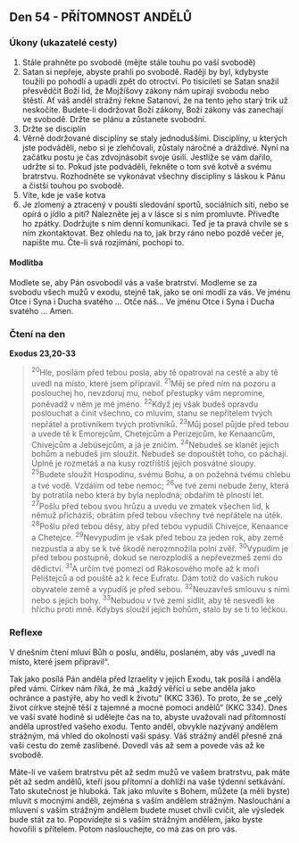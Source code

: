 ## Den 54 - PŘÍTOMNOST ANDĚLŮ

### Úkony (ukazatelé cesty)

1. Stále prahněte po svobodě (mějte stále touhu po vaší svobodě)
1. Satan si nepřeje, abyste prahli po svobodě. Raději by byl, kdybyste toužili po pohodlí a upadli zpět do otroctví. Po tisíciletí se Satan snažil přesvědčit Boží lid, že Mojžíšovy zákony nám upírají svobodu nebo štěstí. Ať váš anděl strážný řekne Satanovi, že na tento jeho starý trik už neskočíte. Budete-li dodržovat Boží zákony, Boží zákony vás zanechají ve svobodě. Držte se plánu a zůstanete svobodní.
1. Držte se disciplín
1. Věrně dodržované disciplíny se staly jednoduššími. Disciplíny, u kterých jste podváděli, nebo si je zlehčovali, zůstaly náročné a dráždivé. Nyní na začátku postu je čas zdvojnásobit svoje úsilí. Jestliže se vám dařilo, udržte si to. Pokud jste podváděli, řekněte o tom své kotvě a svému bratrstvu. Rozhodněte se vykonávat všechny disciplíny s láskou k Pánu a čistší touhou po svobodě.
1. Víte, kde je vaše kotva
1. Je zlomený a ztracený v poušti sledování sportů, sociálních sítí, nebo se opírá o jídlo a pití? Nalezněte jej a v lásce si s ním promluvte. Přiveďte ho zpátky. Dodržujte s ním denní komunikaci. Teď je ta pravá chvíle se s ním zkontaktovat. Bez ohledu na to, jak brzy ráno nebo pozdě večer je, napište mu. Čte-li svá rozjímání, pochopí to.

#### Modlitba

Modlete se, aby Pán osvobodil vás a vaše bratrství.
Modleme se za svobodu všech mužů v exodu, stejně tak, jako se oni modlí za vás.
Ve jménu Otce i Syna i Ducha svatého … Otče náš… Ve jménu Otce i Syna i Ducha svatého … Amen.

### Čtení na den

**Exodus 23,20-33**

> <sup>20</sup>Hle, posílám před tebou posla, aby tě opatroval na cestě a aby tě uvedl na místo, které jsem připravil.
> <sup>21</sup>Měj se před ním na pozoru a poslouchej ho, nevzdoruj mu, neboť přestupky vám nepromine, poněvadž v něm je mé jméno.
> <sup>22</sup>Když jej však budeš opravdu poslouchat a činit všechno, co mluvím, stanu se nepřítelem tvých nepřátel a protivníkem tvých protivníků.
> <sup>23</sup>Můj posel půjde před tebou a uvede tě k Emorejcům, Chetejcům a Perizejcům, ke Kenaancům, Chivejcům a Jebúsejcům, a já je zničím.
> <sup>24</sup>Nebudeš se klanět jejich bohům a nebudeš jim sloužit. Nebudeš se dopouštět toho, co páchají. Úplně je rozmetáš a na kusy roztříštíš jejich posvátné sloupy.
> <sup>25</sup>Budete sloužit Hospodinu, svému Bohu, a on požehná tvému chlebu a tvé vodě. Vzdálím od tebe nemoc;
> <sup>26</sup>ve tvé zemi nebude ženy, která by potratila nebo která by byla neplodná; obdařím tě plností let.
> <sup>27</sup>Pošlu před tebou svou hrůzu a uvedu ve zmatek všechen lid, k němuž přicházíš; obrátím před tebou všechny tvé nepřátele na útěk.
> <sup>28</sup>Pošlu před tebou děsy, aby před tebou vypudili Chivejce, Kenaance a Chetejce.
> <sup>29</sup>Nevypudím je však před tebou za jeden rok, aby země nezpustla a aby se k tvé škodě nerozmnožila polní zvěř.
> <sup>30</sup>Vypudím je před tebou postupně, dokud se nerozplodíš a nepřevezmeš zemi do dědictví.
> <sup>31</sup>A určím tvé pomezí od Rákosového moře až k moři Pelištejců a od pouště až k řece Eufratu. Dám totiž do vašich rukou obyvatele země a vypudíš je před sebou.
> <sup>32</sup>Neuzavřeš smlouvu s nimi nebo s jejich bohy.
> <sup>33</sup>Nebudou v tvé zemi sídlit, aby tě nesvedli ke hříchu proti mně. Kdybys sloužil jejich bohům, stalo by se ti to léčkou.

### Reflexe

V dnešním čtení mluví Bůh o poslu, andělu, poslaném, aby vás „uvedl na místo, které jsem připravil“.

Tak jako posílá Pán anděla před Izraelity v jejich Exodu, tak posílá i anděla před vámi. Církev nám říká, že má „každý
věřící u sebe anděla jako ochránce a pastýře, aby ho vedl k životu“ (KKC 336). To proto, že se „celý život církve stejně
těší z tajemné a mocné pomoci andělů“ (KKC 334). Dnes ve vaší svaté hodině si udělejte čas na to, abyste uvažovali
nad přítomností anděla uprostřed vašeho exodu. Tento anděl, obvykle nazývaný andělem strážným, má vhled do
okolností vaší spásy. Váš strážný anděl přesně zná vaši cestu do země zaslíbené. Dovedl vás až sem a povede vás až ke
svobodě.

Máte-li ve vašem bratrstvu pět až sedm mužů ve vašem bratrstvu, pak máte pět až sedm andělů, kteří jsou přítomní a
dohlíží na vaše týdenní setkávání. Tato skutečnost je hluboká. Tak jako mluvíte s Bohem, můžete (a měli byste) mluvit
s mocnými anděli, zejména s vaším andělem strážným. Naslouchání a mluvení s vaším strážným andělem budete muset
chvíli cvičit, ale výsledek bude stát za to. Popovídejte si s vaším strážným andělem, jako byste hovořili s přítelem.
Potom naslouchejte, co má zas on pro vás.
